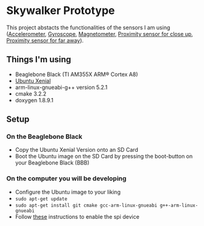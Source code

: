 # Skywalker Prototype
This project abstacts the functionalities of the sensors I am using ([Accelerometer](http://www.st.com/web/en/resource/technical/document/datasheet/DM00040962.pdf  "ST Sensor"), [Gyroscope](http://www.st.com/web/en/resource/technical/document/datasheet/DM00060659.pdf  "ST Sensor"), [Magnetometer](http://www.st.com/web/en/resource/technical/document/datasheet/DM00075867.pdf  "ST Sensor"), [Proximity sensor for close up](http://media.digikey.com/pdf/Data%20Sheets/Sharp%20PDFs/GP2Y0A41SK0F_Spec.pdf  "Sharp Sensor"), [Proximity sensor for far away](http://media.digikey.com/pdf/Data%20Sheets/Sharp%20PDFs/GP2Y0A60SZxF.pdf  "Sharp Sensor")).

## Things I'm using
* Beaglebone Black (TI AM355X ARM® Cortex A8)
* [Ubuntu Xenial](https://rcn-ee.com/rootfs/2016-03-11/elinux/ubuntu-xenial-console-armhf-2016-03-11.tar.xz  "Ubuntu Xenial")
* arm-linux-gnueabi-g++ version 5.2.1
* cmake 3.2.2
* doxygen 1.8.9.1

## Setup
### On the Beaglebone Black
* Copy the Ubuntu Xenial Version onto an SD Card
* Boot the Ubuntu image on the SD Card by pressing the boot-button on your Beaglebone Black (BBB)
### On the computer you will be developing
* Configure the Ubuntu image to your liking
* ```sudo apt-get update```
* ```sudo apt-get install git cmake gcc-arm-linux-gnueabi g++-arm-linux-gnueabi```
* Follow [these](http://elinux.org/BeagleBone_Black_Enable_SPIDEV#SPI0  "spi device") instructions to enable the spi device
